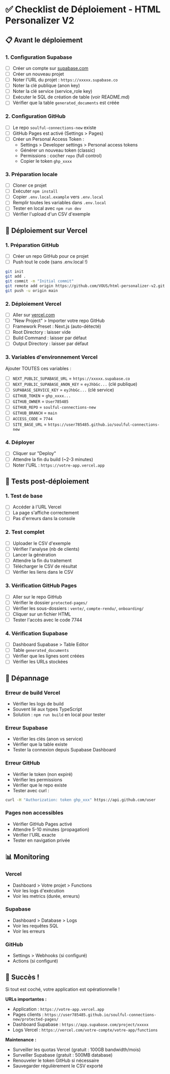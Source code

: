 # ✅ Checklist de Déploiement - HTML Personalizer V2

## 📋 Avant le déploiement

### 1. Configuration Supabase
- [ ] Créer un compte sur [supabase.com](https://supabase.com)
- [ ] Créer un nouveau projet
- [ ] Noter l'URL du projet : `https://xxxxx.supabase.co`
- [ ] Noter la clé publique (anon key)
- [ ] Noter la clé service (service_role key)
- [ ] Exécuter le SQL de création de table (voir README.md)
- [ ] Vérifier que la table `generated_documents` est créée

### 2. Configuration GitHub
- [ ] Le repo `soulful-connections-new` existe
- [ ] GitHub Pages est activé (Settings > Pages)
- [ ] Créer un Personal Access Token :
  - Settings > Developer settings > Personal access tokens
  - Générer un nouveau token (classic)
  - Permissions : cocher `repo` (full control)
  - Copier le token `ghp_xxxx`

### 3. Préparation locale
- [ ] Cloner ce projet
- [ ] Exécuter `npm install`
- [ ] Copier `.env.local.example` vers `.env.local`
- [ ] Remplir toutes les variables dans `.env.local`
- [ ] Tester en local avec `npm run dev`
- [ ] Vérifier l'upload d'un CSV d'exemple

## 🚀 Déploiement sur Vercel

### 1. Préparation GitHub
- [ ] Créer un repo GitHub pour ce projet
- [ ] Push tout le code (sans .env.local !)
```bash
git init
git add .
git commit -m "Initial commit"
git remote add origin https://github.com/VOUS/html-personalizer-v2.git
git push -u origin main
```

### 2. Déploiement Vercel
- [ ] Aller sur [vercel.com](https://vercel.com)
- [ ] "New Project" > Importer votre repo GitHub
- [ ] Framework Preset : Next.js (auto-détecté)
- [ ] Root Directory : laisser vide
- [ ] Build Command : laisser par défaut
- [ ] Output Directory : laisser par défaut

### 3. Variables d'environnement Vercel
Ajouter TOUTES ces variables :

- [ ] `NEXT_PUBLIC_SUPABASE_URL` = `https://xxxxx.supabase.co`
- [ ] `NEXT_PUBLIC_SUPABASE_ANON_KEY` = `eyJhbGc...` (clé publique)
- [ ] `SUPABASE_SERVICE_KEY` = `eyJhbGc...` (clé service)
- [ ] `GITHUB_TOKEN` = `ghp_xxxx...`
- [ ] `GITHUB_OWNER` = `User785485`
- [ ] `GITHUB_REPO` = `soulful-connections-new`
- [ ] `GITHUB_BRANCH` = `main`
- [ ] `ACCESS_CODE` = `7744`
- [ ] `SITE_BASE_URL` = `https://user785485.github.io/soulful-connections-new`

### 4. Déployer
- [ ] Cliquer sur "Deploy"
- [ ] Attendre la fin du build (~2-3 minutes)
- [ ] Noter l'URL : `https://votre-app.vercel.app`

## 🧪 Tests post-déploiement

### 1. Test de base
- [ ] Accéder à l'URL Vercel
- [ ] La page s'affiche correctement
- [ ] Pas d'erreurs dans la console

### 2. Test complet
- [ ] Uploader le CSV d'exemple
- [ ] Vérifier l'analyse (nb de clients)
- [ ] Lancer la génération
- [ ] Attendre la fin du traitement
- [ ] Télécharger le CSV de résultat
- [ ] Vérifier les liens dans le CSV

### 3. Vérification GitHub Pages
- [ ] Aller sur le repo GitHub
- [ ] Vérifier le dossier `protected-pages/`
- [ ] Vérifier les sous-dossiers : `vente/`, `compte-rendu/`, `onboarding/`
- [ ] Cliquer sur un fichier HTML
- [ ] Tester l'accès avec le code 7744

### 4. Vérification Supabase
- [ ] Dashboard Supabase > Table Editor
- [ ] Table `generated_documents`
- [ ] Vérifier que les lignes sont créées
- [ ] Vérifier les URLs stockées

## 🔧 Dépannage

### Erreur de build Vercel
- Vérifier les logs de build
- Souvent lié aux types TypeScript
- Solution : `npm run build` en local pour tester

### Erreur Supabase
- Vérifier les clés (anon vs service)
- Vérifier que la table existe
- Tester la connexion depuis Supabase Dashboard

### Erreur GitHub
- Vérifier le token (non expiré)
- Vérifier les permissions
- Vérifier que le repo existe
- Tester avec curl :
```bash
curl -H "Authorization: token ghp_xxx" https://api.github.com/user
```

### Pages non accessibles
- Vérifier GitHub Pages activé
- Attendre 5-10 minutes (propagation)
- Vérifier l'URL exacte
- Tester en navigation privée

## 📊 Monitoring

### Vercel
- Dashboard > Votre projet > Functions
- Voir les logs d'exécution
- Voir les metrics (durée, erreurs)

### Supabase
- Dashboard > Database > Logs
- Voir les requêtes SQL
- Voir les erreurs

### GitHub
- Settings > Webhooks (si configuré)
- Actions (si configuré)

## 🎉 Succès !

Si tout est coché, votre application est opérationnelle !

**URLs importantes :**
- Application : `https://votre-app.vercel.app`
- Pages clients : `https://user785485.github.io/soulful-connections-new/protected-pages/`
- Dashboard Supabase : `https://app.supabase.com/project/xxxxx`
- Logs Vercel : `https://vercel.com/votre-compte/votre-app/functions`

**Maintenance :**
- Surveiller les quotas Vercel (gratuit : 100GB bandwidth/mois)
- Surveiller Supabase (gratuit : 500MB database)
- Renouveler le token GitHub si nécessaire
- Sauvegarder régulièrement le CSV exporté